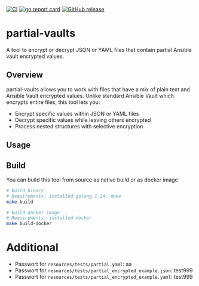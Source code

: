 [![CI](https://github.com/OkieOth/partial-vaults/actions/workflows/test.yml/badge.svg?branch=main&event=push)](https://github.com/OkieOth/partial-vaults/actions/workflows/test.yml)
[![go report card](https://goreportcard.com/badge/github.com/OkieOth/partial-vaults)](https://goreportcard.com/report/github.com/OkieOth/partial-vaults)
[![GitHub release](https://img.shields.io/github/v/release/OkieOth/partial-vaults?label=Docker%20Image&style=flat-square)](https://github.com/OkieOth/partial-vaults/releases)
# partial-vaults

A tool to encrypt or decrypt JSON or YAML files that contain partial Ansible vault encrypted values.

## Overview

partial-vaults allows you to work with files that have a mix of plain text and Ansible Vault encrypted values. Unlike standard Ansible Vault which encrypts entire files, this tool lets you:

- Encrypt specific values within JSON or YAML files
- Decrypt specific values while leaving others encrypted
- Process nested structures with selective encryption


## Usage


## Build

You can build this tool from source as native build or as docker image

```bash
# build binary
# Requirements: installed golang 1.24, make
make build

# build docker image
# Requirements: installed docker
make build-docker
```



# Additional

* Passwort for `resources/tests/partial.yaml`: aa
* Passwort for `resources/tests/partial_encrypted_example.json`: test999
* Passwort for `resources/tests/partial_encrypted_example.yaml`: test999
